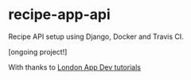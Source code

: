 # recipe-app-api

Recipe API setup using Django, Docker and Travis CI.

[ongoing project!]

With thanks to [London App Dev tutorials](https://londonappdeveloper.com/)
